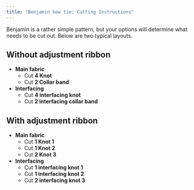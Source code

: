 ```yaml
---
title: "Benjamin bow tie: Cutting Instructions"
---
```


Benjamin is a rather simple pattern, but your options will determine what
needs to be cut out. Below are two typical layouts.

## Without adjustment ribbon

- **Main fabric**
  - Cut **4 Knot**
  - Cut **2 Collar band**
- **Interfacing**
  - Cut **4 interfacing knot**
  - Cut **2 interfacing collar band**

## With adjustment ribbon

- **Main fabric**
  - Cut **1 Knot 1**
  - Cut **1 Knot 2**
  - Cut **2 Knot 3**
- **Interfacing**
  - Cut **1 interfacing knot 1**
  - Cut **1 interfacing knot 2**
  - Cut **2 interfacing knot 3**
